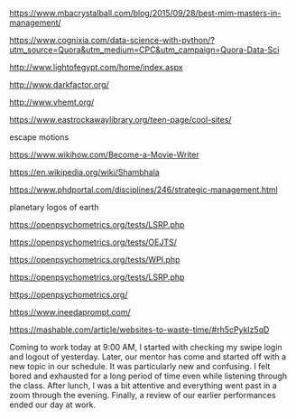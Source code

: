 https://www.mbacrystalball.com/blog/2015/09/28/best-mim-masters-in-management/

https://www.cognixia.com/data-science-with-python/?utm_source=Quora&utm_medium=CPC&utm_campaign=Quora-Data-Sci


http://www.lightofegypt.com/home/index.aspx

http://www.darkfactor.org/

http://www.vhemt.org/

https://www.eastrockawaylibrary.org/teen-page/cool-sites/

escape motions

https://www.wikihow.com/Become-a-Movie-Writer

https://en.wikipedia.org/wiki/Shambhala

https://www.phdportal.com/disciplines/246/strategic-management.html


planetary logos of earth







https://openpsychometrics.org/tests/LSRP.php

https://openpsychometrics.org/tests/OEJTS/

https://openpsychometrics.org/tests/WPI.php

https://openpsychometrics.org/tests/LSRP.php

https://openpsychometrics.org/





https://www.ineedaprompt.com/

https://mashable.com/article/websites-to-waste-time/#rh5cPykIz5qD





Coming to work today at 9:00 AM, I started with checking my swipe login and logout of yesterday. Later, our mentor has come and started off with a new topic in our schedule. It  was particularly new and confusing. I felt bored and exhausted for a long period of time even while listening through the class. After lunch, I was a bit attentive and everything went past in a zoom through the evening. Finally, a review of our earlier performances ended our day at work.
